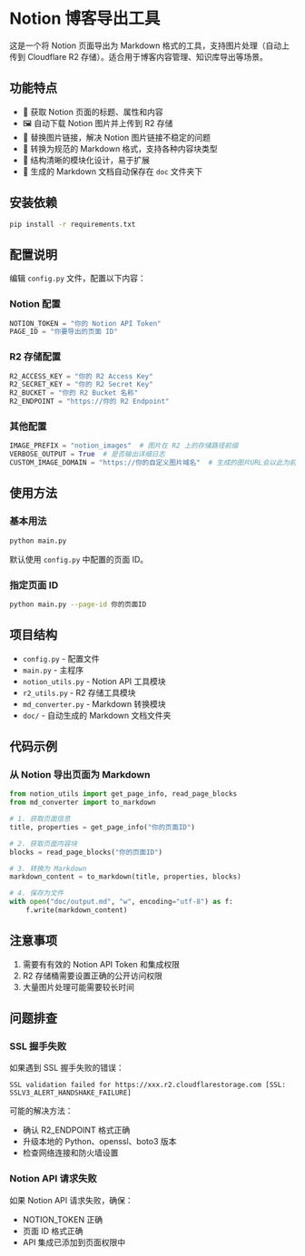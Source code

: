 # Notion 博客导出工具

这是一个将 Notion 页面导出为 Markdown 格式的工具，支持图片处理（自动上传到 Cloudflare R2 存储）。适合用于博客内容管理、知识库导出等场景。

## 功能特点

- 📄 获取 Notion 页面的标题、属性和内容
- 🖼️ 自动下载 Notion 图片并上传到 R2 存储
- 🔄 替换图片链接，解决 Notion 图片链接不稳定的问题
- 📝 转换为规范的 Markdown 格式，支持各种内容块类型
- 🚀 结构清晰的模块化设计，易于扩展
- 📁 生成的 Markdown 文档自动保存在 `doc` 文件夹下

## 安装依赖

```bash
pip install -r requirements.txt
```

## 配置说明

编辑 `config.py` 文件，配置以下内容：

### Notion 配置

```python
NOTION_TOKEN = "你的 Notion API Token"
PAGE_ID = "你要导出的页面 ID"
```

### R2 存储配置

```python
R2_ACCESS_KEY = "你的 R2 Access Key"
R2_SECRET_KEY = "你的 R2 Secret Key"
R2_BUCKET = "你的 R2 Bucket 名称"
R2_ENDPOINT = "https://你的 R2 Endpoint"
```

### 其他配置

```python
IMAGE_PREFIX = "notion_images"  # 图片在 R2 上的存储路径前缀
VERBOSE_OUTPUT = True  # 是否输出详细日志
CUSTOM_IMAGE_DOMAIN = "https://你的自定义图片域名"  # 生成的图片URL会以此为前缀
```

## 使用方法

### 基本用法

```bash
python main.py
```

默认使用 `config.py` 中配置的页面 ID。

### 指定页面 ID

```bash
python main.py --page-id 你的页面ID
```

## 项目结构

- `config.py` - 配置文件
- `main.py` - 主程序
- `notion_utils.py` - Notion API 工具模块
- `r2_utils.py` - R2 存储工具模块
- `md_converter.py` - Markdown 转换模块
- `doc/` - 自动生成的 Markdown 文档文件夹

## 代码示例

### 从 Notion 导出页面为 Markdown

```python
from notion_utils import get_page_info, read_page_blocks
from md_converter import to_markdown

# 1. 获取页面信息
title, properties = get_page_info("你的页面ID")

# 2. 获取页面内容块
blocks = read_page_blocks("你的页面ID")

# 3. 转换为 Markdown
markdown_content = to_markdown(title, properties, blocks)

# 4. 保存为文件
with open("doc/output.md", "w", encoding="utf-8") as f:
    f.write(markdown_content)
```

## 注意事项

1. 需要有有效的 Notion API Token 和集成权限
2. R2 存储桶需要设置正确的公开访问权限
3. 大量图片处理可能需要较长时间

## 问题排查

### SSL 握手失败

如果遇到 SSL 握手失败的错误：
```
SSL validation failed for https://xxx.r2.cloudflarestorage.com [SSL: SSLV3_ALERT_HANDSHAKE_FAILURE]
```

可能的解决方法：
- 确认 R2_ENDPOINT 格式正确
- 升级本地的 Python、openssl、boto3 版本
- 检查网络连接和防火墙设置

### Notion API 请求失败

如果 Notion API 请求失败，确保：
- NOTION_TOKEN 正确
- 页面 ID 格式正确
- API 集成已添加到页面权限中
